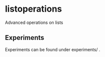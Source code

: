 # listoperations
Advanced operations on lists

## Experiments
Experiments can be found under experiments/ .
